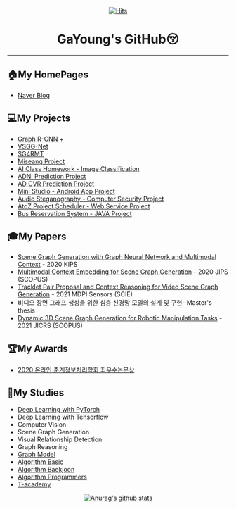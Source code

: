 <div align=center>

[![Hits](https://hits.seeyoufarm.com/api/count/incr/badge.svg?url=https%3A%2F%2Fgithub.com%2Fjgyy4775%2Fhit-counter)](https://hits.seeyoufarm.com)

 

# GaYoung's GitHub😚
</div>   

---
## 🏠My HomePages
* [Naver Blog](https://blog.naver.com/jgyy4775)   
  

## 💻My Projects   
* [Graph R-CNN +](https://github.com/jgyy4775/GraphRCNN)
* [VSGG-Net](https://github.com/jgyy4775/VSGG-Net) 
* [SG4RMT](https://github.com/jgyy4775/SG4RMT)  
* [Miseang Project](https://github.com/jgyy4775/MiseangProject)
* [AI Class Homework - Image Classification](https://github.com/jgyy4775/AI-Homework)
* [ADNI Prediction Project](https://github.com/jgyy4775/AD_Prediction) 
* [AD CVR Prediction Project](https://github.com/jgyy4775/AD-CVR-Prediction) 
* [Mini Studio - Android App Project](https://github.com/jgyy4775/MINISTUDIO)
* [Audio Steganography - Computer Security Project](https://github.com/jgyy4775/AudioSteganography)
* [AtoZ Project Scheduler - Web Service Project](https://github.com/jgyy4775/AtoZ)
* [Bus Reservation System - JAVA Project](https://github.com/jgyy4775/BusReservationSystem)


## 🎓My Papers
* [Scene Graph Generation with Graph Neural Network and Multimodal Context](http://kips.or.kr/bbs/confn/article/1303) - 2020 KIPS
* [Multimodal Context Embedding for Scene Graph Generation](http://jips-k.org/digital-library/2020/16/6/1250) - 2020 JIPS (SCOPUS)
* [Tracklet Pair Proposal and Context Reasoning for Video Scene Graph Generation](https://www.mdpi.com/1424-8220/21/9/3164) - 2021 MDPI Sensors (SCIE)
* 비디오 장면 그래프 생성을 위한 심층 신경망 모델의 설계 및 구현- Master's thesis
* [Dynamic 3D Scene Graph Generation for Robotic Manipulation Tasks](https://www.dbpia.co.kr/journal/articleDetail?nodeId=NODE10671832) - 2021 JICRS (SCOPUS)


## 🏆My Awards
* [2020 온라인 춘계정보처리학회 최우수논문상](https://github.com/jgyy4775/jgyy4775/tree/main/Awards)  
 

## 📖My Studies   
* [Deep Learning with PyTorch](https://github.com/jgyy4775/3-min-pytorch)
* Deep Learning with Tensorflow
* Computer Vision
* Scene Graph Generation
* Visual Relationship Detection
* Graph Reasoning
* [Graph Model](https://github.com/jgyy4775/Graph-Model)
* [Algorithm Basic](https://github.com/jgyy4775/python-for-coding-test)
* [Algorithm Baekjoon](https://github.com/jgyy4775/Algorithm)
* [Algorithm Programmers](https://github.com/jgyy4775/Algorithm-Programmers)
* [T-academy](https://github.com/jgyy4775/Tacademy)



<div align=center>

[![Anurag's github stats](https://github-readme-stats.vercel.app/api?username=jgyy4775&show_icons=true&title_color=7957d5&icon_color=7957d5&text_color=363636&bg_color=ffffff)](https://github.com/anuraghazra/github-readme-stats)   

</div>
